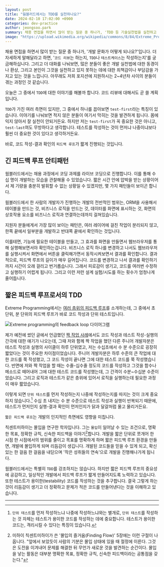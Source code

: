 ```yaml
---
layout: post
title: "웜블러드에서는 TDD를 실천하나요?"
date: 2024-02-10 17:02:00 +0900
categories: dev-practice
author: jeongsoo.park
summary: 채용 면접을 하면서 많이 받는 질문 중 하나가, 'TDD 등 기술실천법을 실천하고 있나요?'라는 것입니다. TDD를 제대로 한다는 것은 무엇일까요?
image: "https://upload.wikimedia.org/wikipedia/commons/8/84/Extreme_Programming.svg"
---
```

채용 면접을 하면서 많이 받는 질문 중 하나가, '개발 문화가 어떻게 되나요?'입니다. 더 자세하게 말해달라고 하면, '`코드 리뷰`는 하는지, `TDD`나 `테스트케이스`는 작성하는지'를 궁금해하십니다. 그리고 더 대화를 나눠보면, 많은 분들이 좋은 개발 실천법에 대한 동경이나 환상, 그리고 본인이 그것을 실천하고 있지 못하는 데에 대한 죄책감이나 부담감을 가지고 있는 것을 느낍니다. 아무래도 저희 포지션에 지원하시는 2~4년차 사이의 분들이 겪는 과정인 것 같습니다.

오늘은 그 중에서 `TDD`에 대한 이야기를 해볼까 합니다. 코드 리뷰에 대해서도 곧 쓸 계획입니다.

`TDD`가 가진 여러 측면이 있지만, 그 중에서 하나를 꼽아보면 `test-first`라는 특징이 있습니다. 이야기를 나눠보면 적지 않은 분들이 여기서 막히는 것을 발견하게 됩니다. 몸에 익지 않아서 잘 실천이 안되거든요. 하지만 저는 `test-first`가 꼭 중요한 것은 아니고, `test-last`여도 무방하다고 생각합니다. 테스트를 작성하는 것이 먼저냐 나중이냐보다 훨씬 더 중요한 것이 있다고 생각하거든요.

바로, 코드 작성-결과 확인의 `피드백 루프`가 짧게 진행되는 것입니다.


## 긴 피드백 루프 안티패턴

웜블러드에서는 채용 과정에서 코딩 과제를 라이브 코딩으로 진행합니다. 이를 통해 수십 명이 개발하는 모습을 관찰해올 수 있었습니다. 짧은 시간 안에 압박을 받는 상황이어서 제 기량을 충분히 발휘할 수 없는 상황일 수 있겠지만, 몇 가지 패턴들이 보이곤 합니다.

웜블러드에서 한 사람의 개발자가 진행하는 개발의 전반적인 범위는, ORM을 사용해서 테이블을 만드는 것, 비즈니스 로직을 만드는 것, 데이터를 화면에 표시하는 것, 화면의 상호작용 요소를 비즈니스 로직과 연결하는데까지 걸쳐있습니다.

지원자 분들에게서 가장 많이 보이는 패턴은, 여러 레이어에 걸친 작업이 분리되지 않고, 한쪽 끝에서 일부분을 개발하고 반대쪽 끝에서 확인하는 것입니다.

이를테면, 기능에 필요한 테이블을 만들고, 그 효과를 화면을 만들면서 웹브라우저를 통해 실행해보면서야 확인하는겁니다. 비즈니스 로직 하나를 변경하고 나서도 웹브라우저를 실행시켜서 화면에서 버튼을 클릭해가면서 동작시켜보면서 결과를 확인합니다. 결과적으로, 피드백 루프의 길이가 매우 길어집니다. 코드를 변경하고 나서 결과를 확인하기까지 시간이 오래 걸리고 번거롭습니다. 그래서 피로감이 생기고, 코드를 여러번 수정하고 실행하기 어렵게 됩니다. 그리고 이런 저런 설계 실험/시도를 하는 횟수가 엄청나게 줄어듭니다.


## 짧은 피드백 루프로서의 TDD

Extreme Programming에서는 [여러 층위의 피드백 루프](http://www.extremeprogramming.org/introduction.html)를 소개하는데, 그 중에서 초 단위, 분 단위의 피드백 루프가 바로 코드 작성과 단위 테스트입니다.

![Extreme programming의 feedback loop 다이어그램](https://upload.wikimedia.org/wikipedia/commons/8/84/Extreme_Programming.svg)

제가 예전에 썼던 글에서 언급했던 [짝 작업 사례](https://medium.com/@toracle/-8884bb3927fb#fcbd)에서도 코드 작성과 테스트 작성-실행의 간극에 대한 얘기가 나오는데, 그때 저와 함께 짝 작업을 했던 다른 주니어 개발자분은 테스트 작성과 실행의 사이클이 하루 단위였고, 저는 수십초에서 수 분 수준으로 굉장히 짧았다는 것이 주요한 차이점이었습니다. 주니어 개발자분은 하루 수준의 큰 작업에 대한 코드를 쭉 작성했고, 그 코드 작성이 끝나면 그에 대한 테스트 코드를 쭉 작성했습니다. 반면에 저와 짝 작업을 할 때는 수줄-십수줄 정도의 코드를 작성하고 그것을 함수나 메소드로 떼어내어 그에 대한 테스트 코드를 작성했는데, 그 간격이 수분~수십분 수준이었습니다. 그리고 로직과 테스트가 같은 층위에 있어서 로직을 실행하는데 필요한 과정이 매우 짧았습니다.

이렇게 되면 `단위 테스트`를 먼저 작성하는지 나중에 작성하는지를 따지는 것이 크게 중요하지 않습니다.[^2] 수십 초 내지는 수 분 수준으로 테스트 작성과 실행이 반복되기 때문에, 테스트가 먼저인지 실행-결과 확인이 먼저인지가 닭과 달걀처럼 물고 물리거든요.

`짧은 피드백 루프`는 개발의 인지적인 측면에도 영향을 미칩니다.

칙센트미하이는 몰입을 연구한 학자입니다. 그는 `몰입`이 일어날 수 있는 조건으로, 명확한 목표, 정확한 규칙, 신속한 피드백을 이야기[^1]합니다. 개발을 짧은 단위로 쪼개어 한 시점 한 시점에서의 범위를 줄이고 목표를 명확하게 하며 짧은 피드백 루프 환경을 만들면, 개발에 몰입하게 되며 리듬감이 생깁니다. 개발된 코드들을 믿을 수 있게 되고, 확신 있는 한 걸음 한 걸음을 내딛으며 '작은 성취들의 연속'으로 개발을 진행해나가게 됩니다.

웜블러드에서는 특별히 `TDD`를 강조하지는 않습니다. 하지만 짧은 피드백 루프의 중요성에 공감하고, 일상적인 개발에서 피드백 루프가 짧게 만들어지도록 노력하고 있습니다. 또한 테스트가 용이한(testability) 코드를 작성하는 것을 추구합니다. 결국 그렇게 하는 것이 리듬감이 생기고 더 정확하고 문제가 적은 코드를 만들어낸다는 것을 이해하고 있습니다.

----

[^1]: 미하이 칙센트미하이가 쓴 '몰입의 즐거움(Finding Flow)' 5장에는 이런 구절이 나옵니다. "앞에서 보았듯이 사람의 기분은 몰입 상태에 있을 때 절정에 이른다. 그것은 도전을 이겨내어 문제를 해결한 뒤 무언가 새로운 것을 발견하는 순간이다. 몰입을 낳는 활동은 대부분 명확한 목표, 정확한 규칙, 신속한 피드백이라는 공통점을 갖는다."
[^2]: `단위 테스트`를 먼저 작성하느냐 나중에 작성하느냐와는 별개로, `단위 테스트`를 작성하는 것 자체는 테스트가 용이한 코드를 작성하는 데에 중요합니다. 테스트가 용이한 코드는, 격리시킬 수 있다는 특징이 있습니다.

